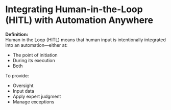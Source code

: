 # Integrating Human-in-the-Loop (HITL) with Automation Anywhere

**Definition:**  
Human in the Loop (HITL) means that human input is intentionally integrated into an automation—either at:

- The point of initiation  
- During its execution  
- Both  

To provide:

- Oversight  
- Input data  
- Apply expert judgment  
- Manage exceptions
